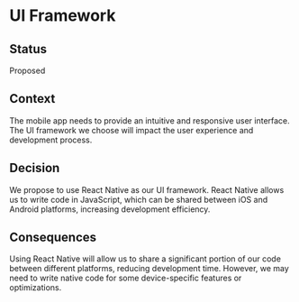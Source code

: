 
# UI Framework

## Status
Proposed

## Context
The mobile app needs to provide an intuitive and responsive user interface. The UI framework we choose will impact the user experience and development process.

## Decision
We propose to use React Native as our UI framework. React Native allows us to write code in JavaScript, which can be shared between iOS and Android platforms, increasing development efficiency.

## Consequences
Using React Native will allow us to share a significant portion of our code between different platforms, reducing development time. However, we may need to write native code for some device-specific features or optimizations.